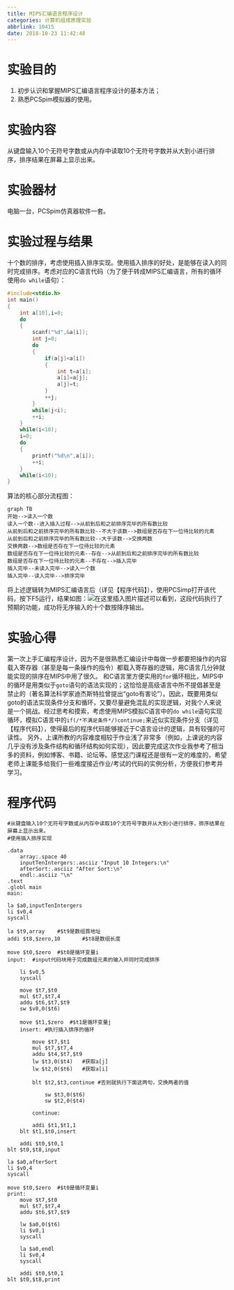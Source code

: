 ```yaml
---
title: MIPS汇编语言程序设计
categories: 计算机组成原理实验
abbrlink: 10415
date: 2018-10-23 11:42:48
---
```

# 实验目的
1. 初步认识和掌握MIPS汇编语言程序设计的基本方法；
2. 熟悉PCSpim模拟器的使用。

# 实验内容
从键盘输入10个无符号字数或从内存中读取10个无符号字数并从大到小进行排序，排序结果在屏幕上显示出来。
# 实验器材
电脑一台，PCSpim仿真器软件一套。
# 实验过程与结果
十个数的排序，考虑使用插入排序实现。使用插入排序的好处，是能够在读入的同时完成排序。考虑对应的C语言代码（为了便于转成MIPS汇编语言，所有的循环使用`do while`语句）：
```c
#include<stdio.h>
int main()
{
	int a[10],i=0;
	do
	{
		scanf("%d",&a[i]);
		int j=0;
		do
		{
			if(a[j]<a[i])
			{
				int t=a[i];
				a[i]=a[j];
				a[j]=t;
			}
			++j;
		}
		while(j<i);
		++i;
	}
	while(i<10);
	i=0;
	do
	{
		printf("%d\n",a[i]);
		++i;
	}
	while(i<10);
}
```
算法的核心部分流程图：
```mermaid
graph TB
开始-->读入一个数
读入一个数--进入插入过程-->从前到后和之前排序完毕的所有数比较
从前到后和之前排序完毕的所有数比较--不大于该数-->数组是否存在下一位待比较的元素
从前到后和之前排序完毕的所有数比较--大于该数-->交换两数
交换两数-->数组是否存在下一位待比较的元素
数组是否存在下一位待比较的元素--存在-->从前到后和之前排序完毕的所有数比较
数组是否存在下一位待比较的元素--不存在-->插入完毕
插入完毕--未读入完毕-->读入一个数
插入完毕--读入完毕-->排序完毕
```
将上述逻辑转为MIPS汇编语言后（详见【程序代码】），使用PCSimp打开该代码，按下F5运行，结果如图：![在这里插入图片描述](https://img-blog.csdn.net/20181015094017354?watermark/2/text/aHR0cHM6Ly9ibG9nLmNzZG4ubmV0L3dfd2VpbGFu/font/5a6L5L2T/fontsize/400/fill/I0JBQkFCMA==/dissolve/70)可以看到，这段代码执行了预期的功能，成功将无序输入的十个数按降序输出。
# 实验心得
第一次上手汇编程序设计，因为不是很熟悉汇编设计中每做一步都要把操作的内容载入寄存器（甚至是每一条操作的指令）都载入寄存器的逻辑，用C语言几分钟就能实现的排序在MIPS中用了很久。
和C语言里方便实用的`for`循环相比，MIPS中的循环是用类似于`goto`语句的语法实现的；这恰恰是高级语言中所不提倡甚至是禁止的（著名算法科学家迪杰斯特拉曾提出“goto有害论”）。因此，既要用类似goto的语法实现条件分支和循环，又要尽量避免混乱的实现逻辑，对我个人来说是一个挑战。经过思考和摸索，考虑使用MIPS模拟C语言中的`do while`语句实现循环，模拟C语言中的`if(/*不满足条件*/)continue;`来近似实现条件分支（详见【程序代码】），使得最后的程序代码能够接近于C语言设计的逻辑，具有较强的可读性。
另外，上课所教的内容难度相较于作业浅了非常多（例如，上课说的内容几乎没有涉及条件结构和循环结构如何实现），因此要完成这次作业我参考了相当多的资料，例如博客、书籍、论坛等。感觉这门课程还是很有一定的难度的，希望老师上课能多给我们一些难度接近作业/考试的代码的实例分析，方便我们参考并学习。
# 程序代码
```mipsasm
#从键盘输入10个无符号字数或从内存中读取10个无符号字数并从大到小进行排序，排序结果在屏幕上显示出来。
#使用插入排序实现

.data
	array:.space 40
	inputTenIntergers:.asciiz "Input 10 Integers:\n"
	afterSort:.asciiz "After Sort:\n"
	endl:.asciiz "\n"
.text
.globl main
main:

la $a0,inputTenIntergers
li $v0,4
syscall

la $t9,array	#$t9是数组首地址
addi $t8,$zero,10       #$t8是数组长度

move $t0,$zero	#$t0是循环变量i
input:	#input代码块用于完成数组元素的输入并同时完成排序

	li $v0,5
	syscall

	move $t7,$t0
	mul $t7,$t7,4
	addu $t6,$t7,$t9
	sw $v0,0($t6)

	move $t1,$zero	#$t1是循环变量j
	insert:	#执行插入排序的循环

		move $t7,$t1
		mul $t7,$t7,4
		addu $t4,$t7,$t9
		lw $t3,0($t4)	#获取a[j]
		lw $t2,0($t6)	#获取a[i]

		blt $t2,$t3,continue #否则就执行下面这两句，交换两者的值

			sw $t3,0($t6)
			sw $t2,0($t4)

		continue:

		addi $t1,$t1,1
	blt $t1,$t0,insert
        
	addi $t0,$t0,1
blt $t0,$t8,input

la $a0,afterSort
li $v0,4
syscall

move $t0,$zero	#$t0是循环变量i
print:
	move $t7,$t0
	mul $t7,$t7,4
	addu $t6,$t7,$t9

	lw $a0,0($t6)
	li $v0,1
	syscall

	la $a0,endl
	li $v0,4
	syscall

	addi $t0,$t0,1
blt $t0,$t8,print
```